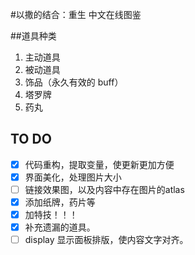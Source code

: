 ﻿#以撒的结合：重生 中文在线图鉴

##道具种类

1. 主动道具
2. 被动道具
3. 饰品（永久有效的 buff）
4. 塔罗牌
5. 药丸
	

## TO DO
- [x] 代码重构，提取变量，使更新更加方便
- [x] 界面美化，处理图片大小
- [ ] 链接效果图，以及内容中存在图片的atlas
- [x] 添加纸牌，药片等
- [x] 加特技！！！
- [x] 补充遗漏的道具。
- [ ] display 显示面板排版，使内容文字对齐。
